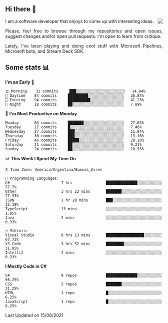 ## Hi there :slightly_smiling_face:

<img src="https://github-readme-stats.vercel.app/api?username=victorgrycuk&show_icons=true&count_private=true&title_color=F7941E&icon_color=F7941E" align="right">

<p align="justify">
I am a software developer that enjoys to come up with interesting ideas.
<p/>

<p align= "justify">
Please, feel free to browse through my repositories and open issues, suggest changes and/or open pull requests. I'm open to learn from critique.
<p/>

<p align= "justify">
Lately, I've been playing and doing cool stuff with Microsoft Pipelines, Microsoft bots, and Stream Deck SDK.
<p/>

## Some stats :bar_chart:
<!--START_SECTION:waka-->
**I'm an Early 🐤** 

```text
🌞 Morning    32 commits     ███░░░░░░░░░░░░░░░░░░░░░░   14.04% 
🌆 Daytime    84 commits     █████████░░░░░░░░░░░░░░░░   36.84% 
🌃 Evening    94 commits     ██████████░░░░░░░░░░░░░░░   41.23% 
🌙 Night      18 commits     ██░░░░░░░░░░░░░░░░░░░░░░░   7.89%

```
📅 **I'm Most Productive on Monday** 

```text
Monday       63 commits     ███████░░░░░░░░░░░░░░░░░░   27.63% 
Tuesday      17 commits     █░░░░░░░░░░░░░░░░░░░░░░░░   7.46% 
Wednesday    27 commits     ███░░░░░░░░░░░░░░░░░░░░░░   11.84% 
Thursday     30 commits     ███░░░░░░░░░░░░░░░░░░░░░░   13.16% 
Friday       46 commits     █████░░░░░░░░░░░░░░░░░░░░   20.18% 
Saturday     21 commits     ██░░░░░░░░░░░░░░░░░░░░░░░   9.21% 
Sunday       24 commits     ██░░░░░░░░░░░░░░░░░░░░░░░   10.53%

```


📊 **This Week I Spent My Time On** 

```text
⌚︎ Time Zone: America/Argentina/Buenos_Aires

💬 Programming Languages: 
C#                       7 hrs               ██████████████░░░░░░░░░░░   57.7% 
Other                    3 hrs 23 mins       ███████░░░░░░░░░░░░░░░░░░   27.93% 
JSON                     1 hr 28 mins        ███░░░░░░░░░░░░░░░░░░░░░░   12.18% 
TypeScript               13 mins             ░░░░░░░░░░░░░░░░░░░░░░░░░   1.85% 
Java                     2 mins              ░░░░░░░░░░░░░░░░░░░░░░░░░   0.33%

🔥 Editors: 
Visual Studio            8 hrs 13 mins       █████████████████░░░░░░░░   67.72% 
VS Code                  3 hrs 52 mins       ████████░░░░░░░░░░░░░░░░░   31.95% 
IntelliJ                 2 mins              ░░░░░░░░░░░░░░░░░░░░░░░░░   0.33%

```

**I Mostly Code in C#** 

```text
C#                       9 repos             ██████████████░░░░░░░░░░░   56.25% 
CSS                      5 repos             ███████░░░░░░░░░░░░░░░░░░   31.25% 
HTML                     1 repo              █░░░░░░░░░░░░░░░░░░░░░░░░   6.25% 
JavaScript               1 repo              █░░░░░░░░░░░░░░░░░░░░░░░░   6.25%

```



 Last Updated on 15/06/2021
<!--END_SECTION:waka-->
